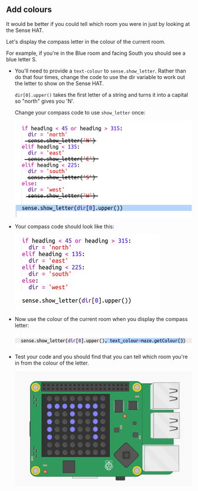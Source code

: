 ## Add colours

It would be better if you could tell which room you were in just by looking at the Sense HAT.

Let's display the compass letter in the colour of the current room.

For example, if you're in the Blue room and facing South you should see a blue letter S.

+ You'll need to provide a `text-colour` to `sense.show_letter`. Rather than do that four times, change the code to use the dir variable to work out the letter to show on the Sense HAT.
    
    `dir[0].upper()` takes the first letter of a string and turns it into a capital so "north" gives you 'N'.
    
    Change your compass code to use `show_letter` once:
    
    ![צילום מסך](images/compass-upper.png)

+ Your compass code should look like this:
    
    ![צילום מסך](images/compass-upper-done.png)

+ Now use the colour of the current room when you display the compass letter:
    
    ![צילום מסך](images/compass-colour.png)

+ Test your code and you should find that you can tell which room you're in from the colour of the letter.
    
    ![צילום מסך](images/compass-colour-east.png)
